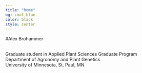 ```yaml
---
title: "home"
bg: cool_blue
color: black
style: center
---
```


#Alex Brohammer

<br>Graduate student in Applied Plant Sciences Graduate Program<br>
Department of Agronomy and Plant Genetics<br>
University of Minnesota, St. Paul, MN
<br/>
<br/>

